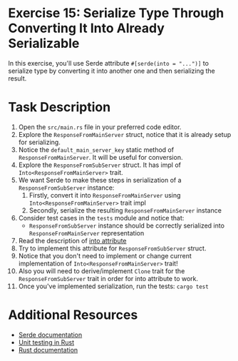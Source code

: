 # Exercise 15: Serialize Type Through Converting It Into Already Serializable

In this exercise, you'll use Serde attribute `#[serde(into = "...")]` to serialize type by converting it into another one and then serializing the result.

# Task Description

1. Open the `src/main.rs` file in your preferred code editor.
2. Explore the `ResponseFromMainServer` struct, notice that it is already setup for serializing.
3. Notice the `default_main_server_key` static method of `ResponseFromMainServer`. It will be useful for conversion.
4. Explore the `ResponseFromSubServer` struct. It has impl of `Into<ResponseFromMainServer>` trait.
5. We want Serde to make these steps in serialization of a `ResponseFromSubServer` instance:
   1. Firstly, convert it into `ResponseFromMainServer` using `Into<ResponseFromMainServer>` trait impl
   2. Secondly, serialize the resulting `ResponseFromMainServer` instance
6. Consider test cases in the `tests` module and notice that:
   - `ResponseFromSubServer` instance should be correctly serialized into `ResponseFromMainServer` representation
7. Read the description of [into attribute](https://serde.rs/container-attrs.html#into)
8. Try to implement this attribute for `ResponseFromSubServer` struct.
9. Notice that you don't need to implement or change current implementation of `Into<ResponseFromMainServer>` trait!
10. Also you will need to derive/implement `Clone` trait for the `ResponseFromSubServer` trait in order for into attribute to work.
11. Once you've implemented serialization, run the tests: `cargo test`

# Additional Resources

* [Serde documentation](https://serde.rs/)
* [Unit testing in Rust](https://doc.rust-lang.org/rust-by-example/testing/unit_testing.html)
* [Rust documentation](https://www.rust-lang.org/learn)

